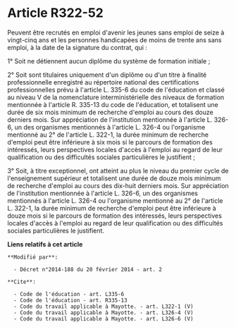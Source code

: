 # Article R322-52

Peuvent être recrutés en emploi d'avenir les jeunes sans emploi de seize à vingt-cinq ans et les personnes handicapées de
moins de trente ans sans emploi, à la date de la signature du contrat, qui : 

1° Soit ne détiennent aucun diplôme du système de formation initiale ; 

2° Soit sont titulaires uniquement d'un diplôme ou d'un titre à finalité professionnelle enregistré au répertoire national
des certifications professionnelles prévu à l'article L. 335-6 du code de l'éducation et classé au niveau V de la
nomenclature interministérielle des niveaux de formation mentionnée à l'article R. 335-13 du code de l'éducation, et
totalisent une durée de six mois minimum de recherche d'emploi au cours des douze derniers mois. Sur appréciation de
l'institution mentionnée à l'article L. 326-6, un des organismes mentionnés à l'article L. 326-4 ou l'organisme mentionné au
2° de l'article L. 322-1, la durée minimum de recherche d'emploi peut être inférieure à six mois si le parcours de formation
des intéressés, leurs perspectives locales d'accès à l'emploi au regard de leur qualification ou des difficultés sociales
particulières le justifient ; 

3° Soit, à titre exceptionnel, ont atteint au plus le niveau du premier cycle de l'enseignement supérieur et totalisent une
durée de douze mois minimum de recherche d'emploi au cours des dix-huit derniers mois. Sur appréciation de l'institution
mentionnée à l'article L. 326-6, un des organismes mentionnés à l'article L. 326-4 ou l'organisme mentionné au 2° de
l'article L. 322-1, la durée minimum de recherche d'emploi peut être inférieure à douze mois si le parcours de formation des
intéressés, leurs perspectives locales d'accès à l'emploi au regard de leur qualification ou des difficultés sociales
particulières le justifient.

**Liens relatifs à cet article**

	**Modifié par**:

	  - Décret n°2014-188 du 20 février 2014 - art. 2

	**Cite**:

	  - Code de l'éducation - art. L335-6
	  - Code de l'éducation - art. R335-13
	  - Code du travail applicable à Mayotte. - art. L322-1 (V)
	  - Code du travail applicable à Mayotte. - art. L326-4 (V)
	  - Code du travail applicable à Mayotte. - art. L326-6 (V)
